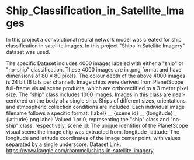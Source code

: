 # Ship_Classification_in_Satellite_Images
In this project a convolutional neural network model was created for ship classification in satellite images. 
In this project "Ships in Satellite Imagery" dataset was used.

The specific Dataset includes 4000 images labeled with either a "ship" or "no-ship" classification.
These 4000 images are in .png format and have dimensions of 80 × 80 pixels. 
The colour depth of the above 4000 images is 24 bit (8 bits per channel).
Image chips were derived from PlanetScope full-frame visual scene products, which are orthorectified to a 3 meter pixel size.
The "ship" class includes 1000 images. Images in this class are near-centered on the body of a single ship. Ships of different sizes, orientations, and atmospheric collection conditions are included.
Each individual image filename follows a specific format: {label} __ {scene id} __ {longitude} _ {latitude}.png
label: Valued 1 or 0, representing the "ship" class and "no-ship" class, respectively.
scene id: The unique identifier of the PlanetScope visual scene the image chip was extracted from. 
longitude_latitude: The longitude and latitude coordinates of the image center point, with values separated by a single underscore.
Dataset Link: https://www.kaggle.com/rhammell/ships-in-satellite-imagery 

